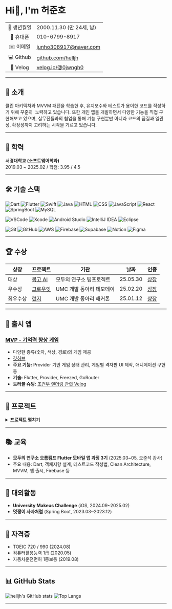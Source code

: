 # Hi👋, I'm 허준호

|   |   |
|:-:|---|
| 📅 생년월일 | 2000.11.30 (만 24세, 남) |
| 📱 휴대폰 | 010-6799-8917 |
| ✉️ 이메일 | [junho308917@naver.com](mailto:junho308917@naver.com) |
| 💻 Github | [github.com/helljh](https://github.com/helljh) |
| 📝 Velog | [velog.io/@0jwngh0](https://velog.io/@0jwngh0/posts) |

---

## 👋 소개

클린 아키텍처와 MVVM 패턴을 학습한 후, 유지보수와 테스트가 용이한 코드를 작성하기 위해 꾸준히 
노력하고 있습니다. 또한 개인 앱을 개발하면서 다양한 기능을 직접 구현해보고 있으며, 
실무진들과의 협업을 통해 기능 구현뿐만 아니라 코드의 품질과 일관성, 확장성까지 고려하는 시각을 기르고 있습니다.

---

## 🏫 학력

**서경대학교 (소프트웨어학과)**  
2019.03 ~ 2025.02 / 학점: 3.95 / 4.5

---

## 🛠️ 기술 스택

![Dart](https://img.shields.io/badge/Dart-0175C2?logo=dart&logoColor=white)
![Flutter](https://img.shields.io/badge/Flutter-02569B?logo=flutter&logoColor=white)
![Swift](https://img.shields.io/badge/Swift-FA7343?logo=swift&logoColor=white)
![Java](https://img.shields.io/badge/Java-007396?logo=java&logoColor=white)
![HTML](https://img.shields.io/badge/HTML5-E34F26?logo=html5&logoColor=white)
![CSS](https://img.shields.io/badge/CSS3-1572B6?logo=css3&logoColor=white)
![JavaScript](https://img.shields.io/badge/JavaScript-F7DF1E?logo=javascript&logoColor=black)
![React](https://img.shields.io/badge/React-20232A?logo=react&logoColor=61DAFB)
![SpringBoot](https://img.shields.io/badge/SpringBoot-6DB33F?logo=springboot&logoColor=white)
![MySQL](https://img.shields.io/badge/MySQL-4479A1?logo=mysql&logoColor=white)
<br>

![VSCode](https://img.shields.io/badge/VSCode-007ACC?style=flat&logo=visualstudiocode&logoColor=white)
![Xcode](https://img.shields.io/badge/Xcode-147EFB?style=flat&logo=xcode&logoColor=white)
![Android Studio](https://img.shields.io/badge/Android%20Studio-3DDC84?style=flat&logo=android-studio&logoColor=white)
![IntelliJ IDEA](https://img.shields.io/badge/IntelliJ%20IDEA-000000?style=flat&logo=intellijidea&logoColor=white)
![Eclipse](https://img.shields.io/badge/Eclipse-2C2255?style=flat&logo=eclipseide&logoColor=white) 
<br>

![Git](https://img.shields.io/badge/Git-F05032?style=flat&logo=git&logoColor=white)
![GitHub](https://img.shields.io/badge/GitHub-181717?style=flat&logo=github&logoColor=white)
![AWS](https://img.shields.io/badge/AWS-232F3E?style=flat&logo=amazonaws&logoColor=white)
![Firebase](https://img.shields.io/badge/Firebase-FFCA28?style=flat&logo=firebase&logoColor=white)
![Supabase](https://img.shields.io/badge/Supabase-3ECF8E?style=flat&logo=supabase&logoColor=white)
![Notion](https://img.shields.io/badge/Notion-000000?style=flat&logo=notion&logoColor=white)
![Figma](https://img.shields.io/badge/Figma-F24E1E?style=flat&logo=figma&logoColor=white)


---

## 🏆 수상

| 상장 | 프로젝트 | 기관 | 날짜 | 인증 |
|---|---|---|---|---|
| 대상 | [몽고 AI](https://github.com/GitFlow-Exercise/MongoAI-web) | 모두의 연구소 팀프로젝트 | 25.05.30 | [상장](https://drive.google.com/file/d/12QPQzNykfEf8yQuupXu5vDrkDp9HRE2J/view?usp=sharing) |
| 우수상 | [그로우잇](https://github.com/7-umc-GrowIT/GrowIT-iOS) | UMC 개발 동아리 데모데이 | 25.02.20 | [상장](https://www.kolleges.net/ko/neordinary/achievement/2792) |
| 최우수상 | [런지](https://github.com/UMC-7th-Hackathon-M-Team/LunZh-iOS) | UMC 개발 동아리 해커톤 | 25.01.12 | [상장](https://www.kolleges.net/ko/neordinary/achievement/902) |

---

## 📱 출시 앱

### [MVP - 기억력 향상 게임](https://apps.apple.com/kr/app/%EC%98%A4%EB%8A%98%EC%9D%98-mvp/id6747583630)
- 다양한 종류(숫자, 색상, 경로)의 게임 제공  
- [깃허브](https://github.com/helljh/Flutter-MVP)
- **주요 기능:** Provider 기반 게임 상태 관리, 게임별 격자판 UI 제작, 애니메이션 구현 등  
- **기술:** Flutter, Provider, Freezed, GoRouter  
- **트러블 슈팅:** [조건부 렌더링 관련 Velog](https://velog.io/@0jwngh0/Flutter-%EC%9C%84%EC%A0%AF-%EC%83%9D%EB%AA%85%EC%A3%BC%EA%B8%B0%EC%99%80-%EC%A1%B0%EA%B1%B4%EB%B6%80-%EB%A0%8C%EB%8D%94%EB%A7%81-%ED%8A%B8%EB%9F%AC%EB%B8%94%EC%8A%88%ED%8C%85)

---

## 🚀 프로젝트

<details>
<summary><strong>프로젝트 펼치기</strong></summary>

### 1. 몽고 AI ([웹사이트](https://gitflow-exercise.github.io/MongoAI-web) / [깃허브](https://github.com/GitFlow-Exercise/MongoAI-web))
- Flutter 웹 기반, AI 영어 변형 문제집 자동 생성 플랫폼, Supabase/PortOne 연동
- [트러블슈팅 블로그](https://velog.io/@0jwngh0/PortOne-Flutter-Web-%EA%B2%B0%EC%A0%9C-%EC%97%B0%EB%8F%99)

### 2. 그로우잇 ([깃허브](https://github.com/7-umc-GrowIT/GrowIT-iOS))
- Swift, UIKit 기반 AI 일기장, 커스텀 캘린더(DateComponents) 제작, Test Flight 배포

### 3. 런지 ([깃허브](https://github.com/UMC-7th-Hackathon-M-Team/LunZh-iOS))
- Swift, 점심 메뉴 선정 도우미, 그룹 생성 및 게임 결과 담당

### 3. 쿼카 ([깃허브](https://github.com/idle-quocar/QuoCar))
- Flutter 앱, 지도 기반 주차장 예약, 실시간 예약 및 결제, FCM 푸시알림

</details>

---

## 📚 교육

- **모두의 연구소 오름캠프 Flutter 모바일 앱 과정 3기** (2025.03~05, 오준석 강사)
- 주요 내용: Dart, 객체지향 설계, 테스트코드 작성법, Clean Architecture, MVVM, 앱 출시, Firebase 등

---

## 🌱 대외활동

- **University Makeus Challenge** (iOS, 2024.09~2025.02)
- **멋쟁이 사자처럼** (Spring Boot, 2023.03~2023.12)

---

## 📝 자격증

- TOEIC 720 / 990 (2024.08)
- 컴퓨터활용능력 1급 (2020.05)
- 자동차운전면허 1종보통 (2019.08)

---

## 📊 GitHub Stats

![helljh's GitHub stats](https://github-readme-stats.vercel.app/api?username=helljh&show_icons=true)
![Top Langs](https://github-readme-stats.vercel.app/api/top-langs/?username=helljh&layout=compact)

---
